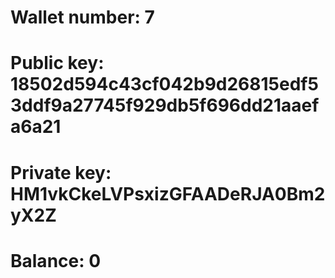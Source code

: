 # Wallet number: 7
# Public key: 18502d594c43cf042b9d26815edf53ddf9a27745f929db5f696dd21aaefa6a21
# Private key: HM1vkCkeLVPsxizGFAADeRJA0Bm2yX2Z
# Balance: 0
